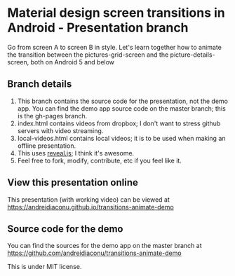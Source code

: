 # Material design screen transitions in Android - Presentation branch
Go from screen A to screen B in style. Let's learn together how to animate the transition between the pictures-grid-screen and the picture-details-screen, both on Android 5 and below

## Branch details
1. This branch contains the source code for the presentation, not the demo app. You can find the demo app source code on the master branch; this is the gh-pages branch.
2. index.html contains videos from dropbox; I don't want to stress github servers with video streaming.
3. local-videos.html contains local videos; it is to be used when making an offline presentation.
4. This uses [reveal.js](https://github.com/hakimel/reveal.js/); I think it's awesome.
5. Feel free to fork, modify, contribute, etc if you feel like it.

## View this presentation online
This presentation (with working video) can be viewed at https://andreidiaconu.github.io/transitions-animate-demo

## Source code for the demo
You can find the sources for the demo app on the master branch at https://github.com/andreidiaconu/transitions-animate-demo

This is under MIT license.
